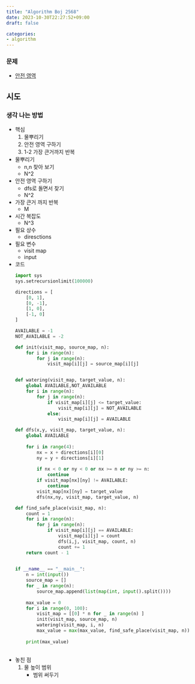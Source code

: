 ```yaml
---
title: "Algorithm Boj 2568"
date: 2023-10-30T22:27:52+09:00
draft: false

categories:
- algorithm
---
```


### 문제
- [안전 영역](https://www.acmicpc.net/problem/2468)

## 시도
### 생각 나는 방법
- 핵심
    1. 물뿌리기
    1. 안전 영역 구하기
    1. 1-2 가장 큰거까지 반복
- 물뿌리기
    - n,n 찾아 보기
    - N^2
- 안전 영역 구하기
    - dfs로 돌면서 찾기
    - N^2
- 가장 큰거 까지 반복
    - M
- 시간 복잡도
    - N^3
- 필요 상수
    - diresctions
- 필요 변수
    - visit map
    - input
- 코드
    ```python
    import sys
    sys.setrecursionlimit(100000)

    directions = [
        [0, 1],
        [0, -1],
        [1, 0],
        [-1, 0]
    ]

    AVAILABLE = -1
    NOT_AVAILABLE = -2

    def init(visit_map, source_map, n):
        for i in range(n):
            for j in range(n):
                visit_map[i][j] = source_map[i][j]


    def watering(visit_map, target_value, n):
        global AVAILABLE,NOT_AVAILABLE
        for i in range(n):
            for j in range(n):
                if visit_map[i][j] <= target_value:
                    visit_map[i][j] = NOT_AVAILABLE
                else:
                    visit_map[i][j] = AVAILABLE

    def dfs(x,y, visit_map, target_value, n):
        global AVAILABLE
        
        for i in range(4):
            nx = x + directions[i][0]
            ny = y + directions[i][1]
            
            if nx < 0 or ny < 0 or nx >= n or ny >= n:
                continue
            if visit_map[nx][ny] != AVAILABLE:
                continue
            visit_map[nx][ny] = target_value
            dfs(nx,ny, visit_map, target_value, n)

    def find_safe_place(visit_map, n):
        count = 1
        for i in range(n):
            for j in range(n):
                if visit_map[i][j] == AVAILABLE:
                    visit_map[i][j] = count
                    dfs(i,j, visit_map, count, n)
                    count += 1
        return count - 1
                    

    if __name__ == "__main__":
        n = int(input())
        source_map = []
        for _ in range(n):
            source_map.append(list(map(int, input().split())))
        
        max_value = 0
        for i in range(0, 100):
            visit_map = [[0] * n for _ in range(n) ]
            init(visit_map, source_map, n)
            watering(visit_map, i, n)
            max_value = max(max_value, find_safe_place(visit_map, n))
            
        print(max_value)
        
    ```
- 놓친 점
    1. 물 높이 범위
        - 범위 써두기

